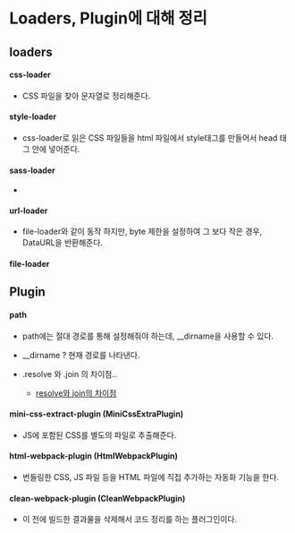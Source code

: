 # Loaders, Plugin에 대해 정리

## loaders

#### css-loader

- CSS 파일을 찾아 문자열로 정리해준다.

#### style-loader

- css-loader로 읽은 CSS 파일들을 html 파일에서 style태그를 만들어서 head 태그 안에 넣어준다.

#### sass-loader

- 

#### url-loader

- file-loader와 같이 동작 하지만, byte 제한을 설정하여 그 보다 작은 경우, DataURL을 반환해준다.

#### file-loader

## Plugin

#### path

- path에는 절대 경로를 통해 설정해줘야 하는데, __dirname을 사용할 수 있다.

- __dirname ? 현재 경로를 나타낸다.

- .resolve 와 .join 의 차이점..

  - [resolve와 join의 차이점](https://stackoverflow.com/questions/35048686/whats-the-difference-between-path-resolve-and-path-join)

#### mini-css-extract-plugin (MiniCssExtraPlugin)

- JS에 포함된 CSS를 별도의 파일로 추출해준다. 

#### html-webpack-plugin (HtmlWebpackPlugin)

- 번들링한 CSS, JS 파일 등을 HTML 파일에 직접 추가하는 자동화 기능을 한다.

#### clean-webpack-plugin (CleanWebpackPlugin)

- 이 전에 빌드한 결과물을 삭제해서 코드 정리를 하는 플러그인이다.